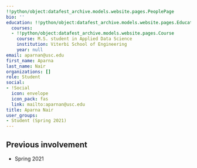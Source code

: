 ```yaml
---
!!python/object:datafest_archive.models.website.pages.PeoplePage
bio: ''
education: !!python/object:datafest_archive.models.website.pages.Education
  courses:
  - !!python/object:datafest_archive.models.website.pages.Course
    course: M.S. student in Applied Data Science
    institution: Viterbi School of Engineering
    year: null
email: aparnan@usc.edu
first_name: Aparna
last_name: Nair
organizations: []
role: Student
social:
- !Social
  icon: envelope
  icon_pack: fas
  link: mailto:aparnan@usc.edu
title: Aparna Nair
user_groups:
- Student (Spring 2021)
---
```



## Previous involvement

* Spring 2021

